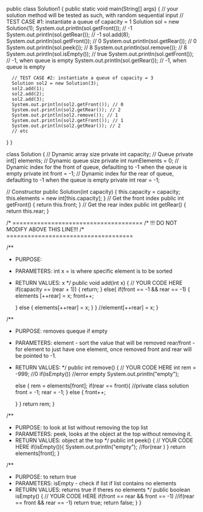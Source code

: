 public class Solution1 {
   public static void main(String[] args) {
      // your solution method will be tested as such, with random sequential input
      // TEST CASE #1: instantiate a queue of capacity = 1
      Solution sol = new Solution(1);
      System.out.println(sol.getFront()); // -1
      System.out.println(sol.getRear()); // -1
      sol.add(8);
      System.out.println(sol.getFront()); // 0
      System.out.println(sol.getRear()); // 0
      System.out.println(sol.peek()); // 8
      System.out.println(sol.remove()); // 8
      System.out.println(sol.isEmpty()); // true
      System.out.println(sol.getFront()); // -1, when queue is empty
      System.out.println(sol.getRear()); // -1, when queue is empty

      // TEST CASE #2: instantiate a queue of capacity = 3
      Solution sol2 = new Solution(3);
      sol2.add(1);
      sol2.add(2);
      sol2.add(3);
      System.out.println(sol2.getFront()); // 0
      System.out.println(sol2.getRear()); // 2
      System.out.println(sol2.remove()); // 1
      System.out.println(sol2.getFront()); // 1
      System.out.println(sol2.getRear()); // 2
      // etc
   }
}

class Solution {
   // Dynamic array size
   private int capacity;
   // Queue
   private int[] elements;
   // Dynamic queue size
   private int numElements = 0;
   // Dynamic index for the front of queue, defaulting to -1 when the queue is empty
   private int front = -1;
   // Dynamic index for the rear of queue, defaulting to -1 when the queue is empty
   private int rear = -1;

   // Constructor
   public Solution(int capacity) {
      this.capacity = capacity;
      this.elements = new int[this.capacity];
   }
   // Get the front index
   public int getFront() {
      return this.front;
   }
   // Get the rear index
   public int getRear() {
      return this.rear;
   }

   /* =====================================
   /* !!! DO NOT MODIFY ABOVE THIS LINE!!!
   /* ====================================

  
  /**
   * PURPOSE: 
   * PARAMETERS: int x = is where specific element is to be sorted 
   * RETURN VALUES: x
  */
  public void add(int x) { 
     // YOUR CODE HERE
     if(capacity == (rear + 1))
     {
       return;
     }
     else{
       if(front == -1 && rear == -1)
       {
         elements [++rear] = x;
         front++;

       }
       else {
         elements[++rear] = x;
       }
     }
     //element[++rear] = x;
  }

  /**
   * PURPOSE: removes queque if empty
   * PARAMETERS: element - sort the value that will be removed
   rear/front - for element to just have one element, once removed front and rear will be pointed to -1. 
   * RETURN VALUES:
  */
  public int remove() { 
     // YOUR CODE HERE
     int rem = -999;  //0
     if(isEmpty())  //error empty 
     System.out.println("empty");

     else {
       rem = elements[front];
       if(rear == front){
         //private class solution
         front = -1;
         rear = -1;
       }
       else {
         front++;

       }
     }
     return rem;
  }

  /**
   * PURPOSE: to look at list without removing the top list
   * PARAMETERS: peek, looks at the object at the top without removing it. 
   * RETURN VALUES: object at the top 
  */
  public int peek() { 
     // YOUR CODE HERE
     if(isEmpty()){
       System.out.println("empty");
       //for(rear )
     }
     return elements[front];
  }
  
  /**
   * PURPOSE: to return true
   * PARAMETERS: isEmpty - check if list if list contains no elements 
   * RETURN VALUES: returns true if theres no elements
  */
  public boolean isEmpty() { 
    // YOUR CODE HERE
    if(front == rear && front == -1)
    //if(rear == front && rear == -1)
    return true;
    return false;
  }
}

